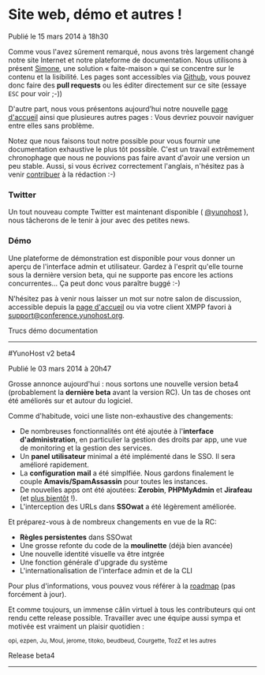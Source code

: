 # Site web, démo et autres !

<span class="badge">Publié le 15 mars 2014 à 18h30</span>

Comme vous l'avez sûrement remarqué, nous avons très largement changé notre site Internet et notre plateforme de documentation. Nous utilisons à présent [Simone](https://github.com/Kloadut/Simone), une solution « faite-maison » qui se concentre sur le contenu et la lisibilité. Les pages sont accessibles via [Github](https://github.com/YunoHost/doc), vous pouvez donc faire des **pull requests** ou les éditer directement sur ce site (essaye `ESC` pour voir ;-))

D'autre part, nous vous présentons aujourd’hui notre nouvelle [page d'accueil](/index_fr) ainsi que plusieures autres pages : Vous devriez pouvoir naviguer entre elles sans problème.

Notez que nous faisons tout notre possible pour vous fournir une documentation exhaustive le plus tôt possible. C'est un travail extrêmement chronophage que nous ne pouvions pas faire avant d'avoir une version un peu stable. Aussi, si vous écrivez correctement l'anglais, n'hésitez pas à venir [contribuer](/contribute_fr) à la rédaction :-)

### Twitter

Un tout nouveau compte Twitter est maintenant disponible ( [@yunohost](http://twitter.com/yunohost) ), nous tâcherons de le tenir à jour avec des petites news.

### Démo

Une plateforme de démonstration est disponible pour vous donner un aperçu de l'interface admin et utilisateur. Gardez à l'esprit qu'elle tourne sous la dernière version beta, qui ne supporte pas encore les actions concurrentes... Ça peut donc vous paraître buggé :-)


N'hésitez pas à venir nous laisser un mot sur notre salon de discussion, accessible depuis la [page d'accueil](/index_fr) ou via votre client XMPP favori à [support@conference.yunohost.org](xmpp:support@conference.yunohost.org?join).

<div class="pull-right"><span class="label label-default">Trucs</span> <span class="label label-success">démo</span> <span class="label label-warning">documentation</span></div>
<div class="clearfix"></div>

<hr>

#YunoHost v2 beta4

<span class="badge">Publié le 03 mars 2014 à 20h47</span>

Grosse annonce aujourd'hui : nous sortons une nouvelle version beta4 (probablement la **dernière beta** avant la version RC). Un tas de choses ont été améliorés sur et autour du logiciel.

Comme d'habitude, voici une liste non-exhaustive des changements:

* De nombreuses fonctionnalités ont été ajoutée à l'**interface d'administration**, en particulier la gestion des droits par app, une vue de monitoring et la gestion des services.
* Un **panel utilisateur** minimal a été implémenté dans le SSO. Il sera amélioré rapidement.
* La **configuration mail** a été simplfiée. Nous gardons finalement le couple **Amavis/SpamAssassin** pour toutes les instances.
* De nouvelles apps ont été ajoutées: **Zerobin**, **PHPMyAdmin** et **Jirafeau** (et [plus bientôt](/apps_fr) !).
* L'interception des URLs dans **SSOwat** a été légèrement améliorée.

Et préparez-vous à de nombreux changements en vue de la RC:

* **Règles persistentes** dans SSOwat
* Une grosse refonte du code de la **moulinette** (déjà bien avancée)
* Une nouvelle identité visuelle va être intgrée
* Une fonction générale d'upgrade du système
* L'internationalisation de l'interface admin et de la CLI

Pour plus d'informations, vous pouvez vous référer à la [roadmap](/roadmap_fr) (pas forcément à jour).

Et comme toujours, un immense câlin virtuel à tous les contributeurs qui ont rendu cette release possible. Travailler avec une équipe aussi sympa et motivée est vraiment un plaisir quotidien :
<p class="text-muted"><small>opi, ezpen, Ju, Moul, jerome, titoko, beudbeud, Courgette, TozZ et les autres</small></p>

<div class="pull-right"><span class="label label-default">Release</span> <span class="label label-primary">beta4</span></div>
<div class="clearfix"></div>

<hr>
